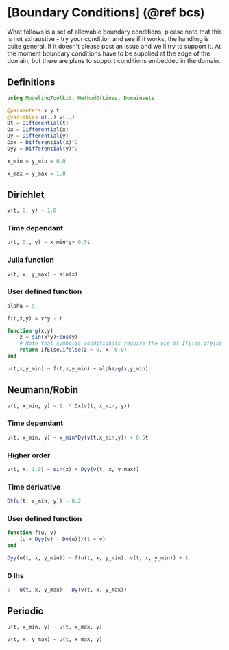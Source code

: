 # [Boundary Conditions] (@ref bcs)

What follows is a set of allowable boundary conditions, please note that this is not exhaustive - try your condition and see if it works, the handling is quite general. If it doesn't please post an issue and we'll try to support it. At the moment boundary conditions have to be supplied at the edge of the domain, but there are plans to support conditions embedded in the domain.

## Definitions
```julia
using ModelingToolkit, MethodOfLines, Domainsets

@parameters x y t
@variables u(..) v(..)
Dt = Differential(t)
Dx = Differential(x)
Dy = Differential(y)
Dxx = Differential(x)^2
Dyy = Differential(y)^2

x_min = y_min = 0.0

x_max = y_max = 1.0
```

## Dirichlet
```julia
v(t, 0, y) ~ 1.0
```
### Time dependant
```julia
u(t, 0., y) ~ x_min*y+ 0.5t
```
### Julia function
```julia
v(t, x, y_max) ~ sin(x)
```
### User defined function
```julia
alpha = 9

f(t,x,y) = x*y - t

function g(x,y) 
    z = sin(x*y)+cos(y)
    # Note that symbolic conditionals require the use of IfElse.ifelse
    return IfElse.ifelse(z > 0, x, 0.0)
end

u(t,x,y_min) ~ f(t,x,y_min) + alpha/g(x,y_min)
```

## Neumann/Robin
```julia
v(t, x_min, y) ~ 2. * Dx(v(t, x_min, y))
```
### Time dependant
```julia
u(t, x_min, y) ~ x_min*Dy(v(t,x_min,y)) + 0.5t
```
### Higher order
```julia
v(t, x, 1.0) ~ sin(x) + Dyy(v(t, x, y_max))
```
### Time derivative
```julia
Dt(u(t, x_min, y)) ~ 0.2
```
### User defined function
```julia
function f(u, v)
    (u + Dyy(v) - Dy(u))/(1 + v)
end

Dyy(u(t, x, y_min)) ~ f(u(t, x, y_min), v(t, x, y_min)) + 1
```
### 0 lhs
```julia
0 ~ u(t, x, y_max) - Dy(v(t, x, y_max))
```

## Periodic
```julia
u(t, x_min, y) ~ u(t, x_max, y)

v(t, x, y_max) ~ u(t, x_max, y)
```
